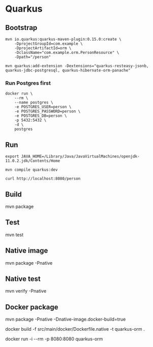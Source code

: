 # Quarkus

## Bootstrap

```
mvn io.quarkus:quarkus-maven-plugin:0.15.0:create \
    -DprojectGroupId=com.example \
    -DprojectArtifactId=orm \
    -DclassName="com.example.orm.PersonResource" \
    -Dpath="/person"
```
 
```mvn quarkus:add-extension -Dextensions="quarkus-resteasy-jsonb, quarkus-jdbc-postgresql, quarkus-hibernate-orm-panache"```
    
### Run Postgres first

```
docker run \
    --rm \
    --name postgres \
    -e POSTGRES_USER=person \
    -e POSTGRES_PASSWORD=person \
    -e POSTGRES_DB=person \
    -p 5432:5432 \
    -d \
    postgres
```
    
## Run

```export JAVA_HOME=/Library/Java/JavaVirtualMachines/openjdk-11.0.2.jdk/Contents/Home```

```mvn compile quarkus:dev```

```curl http://localhost:8080/person```

## Build

mvn package

## Test

mvn test

## Native image

mvn package -Pnative

## Native test

mvn verify -Pnative

## Docker package

mvn package -Pnative -Dnative-image.docker-build=true

docker build -f src/main/docker/Dockerfile.native -t quarkus-orm .

docker run -i --rm -p 8080:8080 quarkus-orm